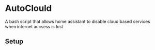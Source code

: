 # AutoClould
A bash script that allows home assistant to disable cloud based services when internet accsess is lost

## Setup

